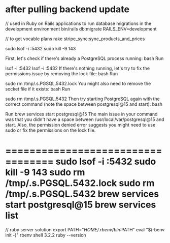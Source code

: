 # after pulling backend update

// used in Ruby on Rails applications to run database migrations in the development environment
bin/rails db:migrate RAILS_ENV=development

// to get vocable plans
rake stripe_sync:sync_products_and_prices

sudo lsof -i :5432
sudo kill -9 143

First, let's check if there's already a PostgreSQL process running:
bash
Run

lsof -i :5432
lsof -i :5432
If there's nothing running, let's try to fix the permissions issue by removing the lock file:
bash
Run

sudo rm /tmp/.s.PGSQL.5432.lock
You might also need to remove the socket file if it exists:
bash
Run

sudo rm /tmp/.s.PGSQL.5432
Then try starting PostgreSQL again with the correct command (note the space between postgresql@15 and start):
bash

Run
brew services start postgresql@15
The main issue in your command was that you didn't have a space between /usr/local/var/postgresql@15 and start. Also, the permission denied error suggests you might need to use sudo or fix the permissions on the lock file.

==================================
sudo lsof -i :5432
sudo kill -9 143
sudo rm /tmp/.s.PGSQL.5432.lock
sudo rm /tmp/.s.PGSQL.5432
brew services start postgresql@15
brew services list
==================================


// ruby server solution
export PATH="$HOME/.rbenv/bin:$PATH"
eval "$(rbenv init -)"
rbenv shell 3.2.2
ruby --version
